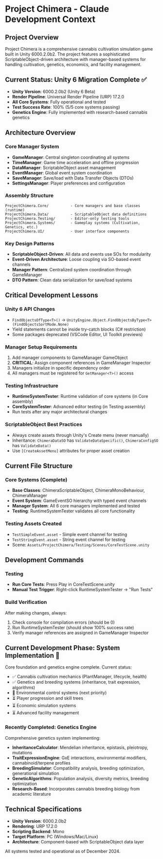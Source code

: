# Project Chimera - Claude Development Context

## Project Overview
Project Chimera is a comprehensive cannabis cultivation simulation game built in Unity 6000.2.0b2. The project features a sophisticated ScriptableObject-driven architecture with manager-based systems for handling cultivation, genetics, economics, and facility management.

## Current Status: Unity 6 Migration Complete ✅
- **Unity Version**: 6000.2.0b2 (Unity 6 Beta)
- **Render Pipeline**: Universal Render Pipeline (URP) 17.2.0  
- **All Core Systems**: Fully operational and tested
- **Test Success Rate**: 100% (5/5 core systems passing)
- **Genetics Engine**: Fully implemented with research-based cannabis genetics

## Architecture Overview

### Core Manager System
- **GameManager**: Central singleton coordinating all systems
- **TimeManager**: Game time acceleration and offline progression
- **DataManager**: ScriptableObject asset management
- **EventManager**: Global event system coordination  
- **SaveManager**: Save/load with Data Transfer Objects (DTOs)
- **SettingsManager**: Player preferences and configuration

### Assembly Structure
```
ProjectChimera.Core/          - Core managers and base classes (runtime)
ProjectChimera.Data/          - ScriptableObject data definitions
ProjectChimera.Testing/       - Editor-only testing tools
ProjectChimera.Systems/       - Gameplay systems (Cultivation, Genetics, etc.)
ProjectChimera.UI/            - User interface components
```

### Key Design Patterns
- **ScriptableObject-Driven**: All data and events use SOs for modularity
- **Event-Driven Architecture**: Loose coupling via SO-based event channels
- **Manager Pattern**: Centralized system coordination through GameManager
- **DTO Pattern**: Clean data serialization for save/load systems

## Critical Development Lessons

### Unity 6 API Changes
- `FindObjectsOfType<T>()` → `UnityEngine.Object.FindObjectsByType<T>(FindObjectsSortMode.None)`
- Yield statements cannot be inside try-catch blocks (C# restriction)
- Some packages deprecated (VSCode Editor, UI Toolkit previews)

### Manager Setup Requirements
1. Add manager components to GameManager GameObject
2. **CRITICAL**: Assign component references in GameManager Inspector
3. Managers initialize in specific dependency order
4. All managers must be registered for `GetManager<T>()` access

### Testing Infrastructure
- **RuntimeSystemTester**: Runtime validation of core systems (in Core assembly)
- **CoreSystemTester**: Advanced editor testing (in Testing assembly)  
- Run tests after any major architectural changes

### ScriptableObject Best Practices
- Always create assets through Unity's Create menu (never manually)
- Inheritance: `ChimeraDataSO` has `ValidateDataSpecific()`, `ChimeraConfigSO` has `ValidateData()`
- Use `[CreateAssetMenu]` attributes for proper asset creation

## Current File Structure

### Core Systems (Complete)
- **Base Classes**: ChimeraScriptableObject, ChimeraMonoBehaviour, ChimeraManager
- **Event System**: GameEventSO hierarchy with typed event channels
- **Manager System**: All 6 core managers implemented and tested
- **Testing**: RuntimeSystemTester validates all core functionality

### Testing Assets Created
- `TestSimpleEvent.asset` - Simple event channel for testing
- `TestStringEvent.asset` - String event channel for testing
- Scene: `Assets/ProjectChimera/Testing/Scenes/CoreTestScene.unity`

## Development Commands

### Testing
- **Run Core Tests**: Press Play in CoreTestScene.unity
- **Manual Test Trigger**: Right-click RuntimeSystemTester → "Run Tests"

### Build Verification
After making changes, always:
1. Check console for compilation errors (should be 0)
2. Run RuntimeSystemTester (should show 100% success rate)
3. Verify manager references are assigned in GameManager Inspector

## Current Development Phase: System Implementation 🚧
Core foundation and genetics engine complete. Current status:
- ✅ Cannabis cultivation mechanics (PlantManager, lifecycle, health)
- ✅ Genetics and breeding systems (inheritance, trait expression, algorithms)
- 🚧 Environmental control systems (next priority)
- ⏳ Player progression and skill trees
- ⏳ Economic simulation systems
- ⏳ Advanced facility management

### Recently Completed: Genetics Engine
Comprehensive genetics system implementing:
- **InheritanceCalculator**: Mendelian inheritance, epistasis, pleiotropy, mutations
- **TraitExpressionEngine**: GxE interactions, environmental modifiers, cannabinoid/terpene profiles
- **BreedingSimulator**: Compatibility analysis, breeding optimization, generational simulation
- **GeneticAlgorithms**: Population analysis, diversity metrics, breeding optimization
- **Research-Based**: Incorporates cannabis breeding biology from academic literature

## Technical Specifications
- **Unity Version**: 6000.2.0b2
- **Rendering**: URP 17.2.0
- **Scripting Backend**: Mono
- **Target Platform**: PC (Windows/Mac/Linux)
- **Architecture**: Component-based with ScriptableObject data layer

All systems tested and operational as of December 2024.